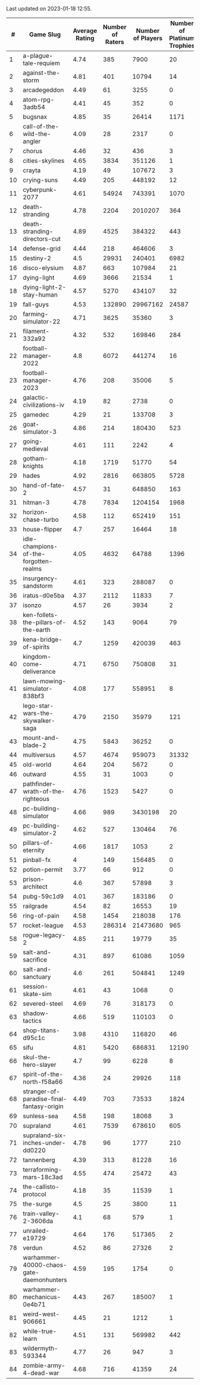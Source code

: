 Last updated on 2023-01-18 12:55.


|#|Game Slug|Average Rating|Number of Raters|Number of Players|Number of Platinum Trophies|Max Rarity (%)|
|---|---|---|---|---|---|---|
|1|a-plague-tale-requiem|4.74|385|7900|20|92|
|2|against-the-storm|4.81|401|10794|14|37|
|3|arcadegeddon|4.49|61|3255|0|90|
|4|atom-rpg-3adb54|4.41|45|352|0|98|
|5|bugsnax|4.85|35|26414|1171|97|
|6|call-of-the-wild-the-angler|4.09|28|2317|0|62|
|7|chorus|4.46|32|436|3|86|
|8|cities-skylines|4.65|3834|351126|1|72|
|9|crayta|4.19|49|107672|3|23|
|10|crying-suns|4.49|205|448192|12|66|
|11|cyberpunk-2077|4.61|54924|743391|1070|65|
|12|death-stranding|4.78|2204|2010207|364|91|
|13|death-stranding-directors-cut|4.89|4525|384322|443|91|
|14|defense-grid|4.44|218|464606|3|80|
|15|destiny-2|4.5|29931|240401|6982|94|
|16|disco-elysium|4.87|663|107984|21|28|
|17|dying-light|4.69|3666|21534|1|95|
|18|dying-light-2-stay-human|4.57|5270|434107|32|6|
|19|fall-guys|4.53|132890|29967162|24587|0.6|
|20|farming-simulator-22|4.71|3625|35360|3|77|
|21|filament-332a92|4.32|532|169846|284|93|
|22|football-manager-2022|4.8|6072|441274|16|49|
|23|football-manager-2023|4.76|208|35006|5|79|
|24|galactic-civilizations-iv|4.19|82|2738|0|80|
|25|gamedec|4.29|21|133708|3|26|
|26|goat-simulator-3|4.86|214|180430|523|91|
|27|going-medieval|4.61|111|2242|4|68|
|28|gotham-knights|4.18|1719|51770|54|25|
|29|hades|4.92|2816|663805|5728|89|
|30|hand-of-fate-2|4.57|31|648850|163|72|
|31|hitman-3|4.78|7834|1204154|1968|47|
|32|horizon-chase-turbo|4.58|112|652419|151|88|
|33|house-flipper|4.7|257|16464|18|94|
|34|idle-champions-of-the-forgotten-realms|4.05|4632|64788|1396|4|
|35|insurgency-sandstorm|4.61|323|288087|0|5|
|36|iratus-d0e5ba|4.37|2112|11833|7|85|
|37|isonzo|4.57|26|3934|2|57|
|38|ken-follets-the-pillars-of-the-earth|4.52|143|9064|79|45|
|39|kena-bridge-of-spirits|4.7|1259|420039|463|94|
|40|kingdom-come-deliverance|4.71|6750|750808|31|30|
|41|lawn-mowing-simulator-838bf3|4.08|177|558951|8|85|
|42|lego-star-wars-the-skywalker-saga|4.79|2150|35979|121|97|
|43|mount-and-blade-2|4.75|5843|36252|0|25|
|44|multiversus|4.57|4674|959073|31332|75|
|45|old-world|4.64|204|5672|0|82|
|46|outward|4.55|31|1003|0|72|
|47|pathfinder-wrath-of-the-righteous|4.76|1523|5427|0|50|
|48|pc-building-simulator|4.66|989|3430198|20|48|
|49|pc-building-simulator-2|4.62|527|130464|76|75|
|50|pillars-of-eternity|4.66|1817|1053|2|81|
|51|pinball-fx|4|149|156485|0|85|
|52|potion-permit|3.77|66|912|0|98|
|53|prison-architect|4.6|367|57898|3|29|
|54|pubg-59c1d9|4.01|367|183186|0|73|
|55|railgrade|4.54|82|16553|19|98|
|56|ring-of-pain|4.58|1454|218038|176|96|
|57|rocket-league|4.53|286314|21473680|965|78|
|58|rogue-legacy-2|4.85|211|19779|35|3|
|59|salt-and-sacrifice|4.31|897|61086|1059|91|
|60|salt-and-sanctuary|4.6|261|504841|1249|83|
|61|session-skate-sim|4.61|43|1068|0|27|
|62|severed-steel|4.69|76|318173|0|13|
|63|shadow-tactics|4.66|519|110103|0|0.1|
|64|shop-titans-d95c1c|3.98|4310|116820|46|97|
|65|sifu|4.81|5420|686831|12190|96|
|66|skul-the-hero-slayer|4.7|99|6228|8|95|
|67|spirit-of-the-north-f58a66|4.36|24|29926|118|65|
|68|stranger-of-paradise-final-fantasy-origin|4.49|703|73533|1824|98|
|69|sunless-sea|4.58|198|18068|3|36|
|70|supraland|4.61|7539|678610|605|99|
|71|supraland-six-inches-under-dd0220|4.78|96|1777|210|99|
|72|tannenberg|4.39|313|81228|16|88|
|73|terraforming-mars-18c3ad|4.55|474|25472|43|45|
|74|the-callisto-protocol|4.18|35|11539|1|1|
|75|the-surge|4.5|25|3800|11|94|
|76|train-valley-2-3606da|4.1|68|579|1|89|
|77|unrailed-e19729|4.64|176|517365|2|9|
|78|verdun|4.52|86|27326|2|76|
|79|warhammer-40000-chaos-gate-daemonhunters|4.59|195|1754|0|77|
|80|warhammer-mechanicus-0e4b71|4.43|267|185007|1|25|
|81|weird-west-906661|4.45|21|1212|1|85|
|82|while-true-learn|4.51|131|569982|442|93|
|83|wildermyth-593344|4.77|26|947|3|17|
|84|zombie-army-4-dead-war|4.68|716|41359|24|67|
